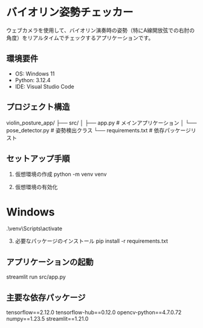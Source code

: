 # バイオリン姿勢チェッカー

ウェブカメラを使用して、バイオリン演奏時の姿勢（特にA線開放弦での右肘の角度）をリアルタイムでチェックするアプリケーションです。

## 環境要件

- OS: Windows 11
- Python: 3.12.4
- IDE: Visual Studio Code

## プロジェクト構造
violin_posture_app/
├── src/
│   ├── app.py            # メインアプリケーション
│   └── pose_detector.py  # 姿勢検出クラス
└── requirements.txt      # 依存パッケージリスト

## セットアップ手順

1. 仮想環境の作成
python -m venv venv

2. 仮想環境の有効化
# Windows
.\venv\Scripts\activate

3. 必要なパッケージのインストール
pip install -r requirements.txt

## アプリケーションの起動
streamlit run src/app.py

## 主要な依存パッケージ
tensorflow==2.12.0
tensorflow-hub==0.12.0
opencv-python==4.7.0.72
numpy==1.23.5
streamlit==1.21.0
